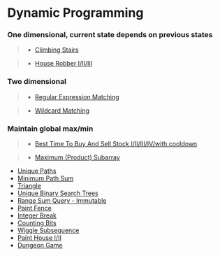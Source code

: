 # Dynamic Programming

### One dimensional, current state depends on previous states

> * [Climbing Stairs](climbing_stairs.md)

> * [House Robber I/II/III](house_robber.md)

### Two dimensional

> * [Regular Expression Matching](regular_expression_matching.md)

> * [Wildcard Matching](wildcard_matching.md)

### Maintain global max/min

> * [Best Time To Buy And Sell Stock I/II/III/IV/with cooldown](best_time_to_buy_and_sell_stock.md)

> * [Maximum (Product) Subarray](maximum_subarray.md)


 * [Unique Paths](unique_paths.md)
 * [Minimum Path Sum](minimum_path_sum.md)
 * [Triangle](triangle.md)
 * [Unique Binary Search Trees](unique_binary_search_trees.md)
 * [Range Sum Query - Immutable](range_sum_query_immutable.md)
 * [Paint Fence](paint_fence.md)
 * [Integer Break](integer_break.md)
 * [Counting Bits](counting_bits.md)
 * [Wiggle Subsequence](wiggle_subsequence.md)
 * [Paint House I/II](paint_house.md)
 * [Dungeon Game](dungeon_game.md)
